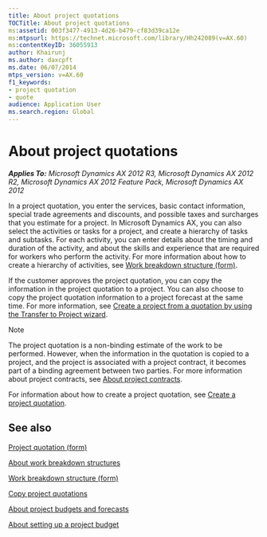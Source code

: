 ```yaml
---
title: About project quotations
TOCTitle: About project quotations
ms:assetid: 003f3477-4913-4d26-b479-cf83d39ca12e
ms:mtpsurl: https://technet.microsoft.com/library/Hh242089(v=AX.60)
ms:contentKeyID: 36055913
author: Khairunj
ms.author: daxcpft
ms.date: 06/07/2014
mtps_version: v=AX.60
f1_keywords:
- project quotation
- quote
audience: Application User
ms.search.region: Global
---
```


# About project quotations 


_**Applies To:** Microsoft Dynamics AX 2012 R3, Microsoft Dynamics AX 2012 R2, Microsoft Dynamics AX 2012 Feature Pack, Microsoft Dynamics AX 2012_

In a project quotation, you enter the services, basic contact information, special trade agreements and discounts, and possible taxes and surcharges that you estimate for a project. In Microsoft Dynamics AX, you can also select the activities or tasks for a project, and create a hierarchy of tasks and subtasks. For each activity, you can enter details about the timing and duration of the activity, and about the skills and experience that are required for workers who perform the activity. For more information about how to create a hierarchy of activities, see [Work breakdown structure (form)](https://technet.microsoft.com/library/hh209089\(v=ax.60\)).

If the customer approves the project quotation, you can copy the information in the project quotation to a project. You can also choose to copy the project quotation information to a project forecast at the same time. For more information, see [Create a project from a quotation by using the Transfer to Project wizard](create-a-project-from-a-quotation-by-using-the-transfer-to-project-wizard.md).


> [!NOTE]
> <P>The project quotation is a non-binding estimate of the work to be performed. However, when the information in the quotation is copied to a project, and the project is associated with a project contract, it becomes part of a binding agreement between two parties. For more information about project contracts, see <A href="about-project-contracts.md">About project contracts</A>.</P>



For information about how to create a project quotation, see [Create a project quotation](create-a-project-quotation.md).

## See also

[Project quotation (form)](https://technet.microsoft.com/library/aa557295\(v=ax.60\))

[About work breakdown structures](about-work-breakdown-structures.md)

[Work breakdown structure (form)](https://technet.microsoft.com/library/hh209089\(v=ax.60\))

[Copy project quotations](copy-project-quotations.md)

[About project budgets and forecasts](about-project-budgets-and-forecasts.md)

[About setting up a project budget](about-setting-up-a-project-budget.md)

  



